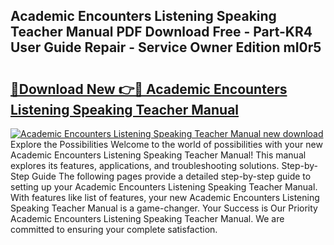 ## Academic Encounters Listening Speaking Teacher Manual PDF Download Free - Part-KR4 User Guide Repair - Service Owner Edition mI0r5

# <h2><a href="http://bc80786.oget.top/?id=Academic+Encounters+Listening+Speaking+Teacher+Manual">🔗Download New 👉🔴 Academic Encounters Listening Speaking Teacher Manual</a></h2>

[![Academic Encounters Listening Speaking Teacher Manual new download](https://i.imgur.com/5g1atiW.png)](http://bc80786.oget.top/?id=Academic+Encounters+Listening+Speaking+Teacher+Manual)
Explore the Possibilities Welcome to the world of possibilities with your new Academic Encounters Listening Speaking Teacher Manual! This manual explores its features, applications, and troubleshooting solutions. Step-by-Step Guide The following pages provide a detailed step-by-step guide to setting up your Academic Encounters Listening Speaking Teacher Manual. With features like list of features, your new Academic Encounters Listening Speaking Teacher Manual is a game-changer. Your Success is Our Priority Academic Encounters Listening Speaking Teacher Manual. We are committed to ensuring your complete satisfaction.
